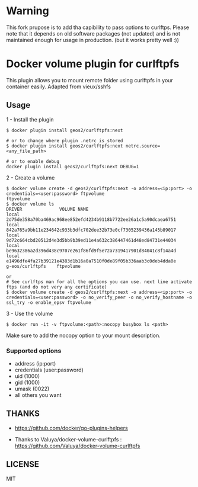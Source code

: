 # Warning

This fork prupose is to add tha capibility to pass options to curlftps.
Please note that it depends on old software packages (not updated) and is not maintained enough for usage in production. (but it works pretty well :))

# Docker volume plugin for curlftpfs

This plugin allows you to mount remote folder using curlftpfs in your container easily.
Adapted from vieux/sshfs


## Usage

1 - Install the plugin

```
$ docker plugin install geos2/curlftpfs:next 

# or to change where plugin .netrc is stored
$ docker plugin install geos2/curlftpfs:next netrc.source=<any_file_path>

# or to enable debug
docker plugin install geos2/curlftpfs:next DEBUG=1
```

2 - Create a volume

```
$ docker volume create -d geos2/curlftpfs:next -o address=<ip:port> -o credentials=<user:password> ftpvolume
ftpvolume
$ docker volume ls
DRIVER              VOLUME NAME
local               2d75de358a70ba469ac968ee852efd4234b9118b7722ee26a1c5a90dcaea6751
local               842a765a9bb11e234642c933b3dfc702dee32b73e0cf7305239436a145b89017
local               9d72c664cbd20512d4e3d5bb9b39ed11e4a632c386447461d48ed84731e44034
local               be9632386a2d396d438c9707e261f86fd9f5e72a7319417901d84041c8f14a4d
local               e1496dfe4fa27b39121e4383d1b16a0a7510f0de89f05b336aab3c0deb4dda0e
g-eos/curlftpfs    ftpvolume

or
# See curlftps man for all the options you can use. next line activate ftps (and do not very any certificate)
$ docker volume create -d geos2/curlftpfs:next -o address=<ip:port> -o credentials=<user:password> -o no_verify_peer -o no_verify_hostname -o ssl_try -o enable_epsv ftpvolume

```

3 - Use the volume

```
$ docker run -it -v ftpvolume:<path>:nocopy busybox ls <path>
```
Make sure to add the nocopy option to your mount description.

### Supported options
- address (ip:port)
- credentials (user:password)
- uid (1000)
- gid (1000)
- umask (0022)
- all others you want

## THANKS

- https://github.com/docker/go-plugins-helpers

- Thanks to Valuya/docker-volume-curlftpfs : https://github.com/Valuya/docker-volume-curlftpfs

## LICENSE

MIT
